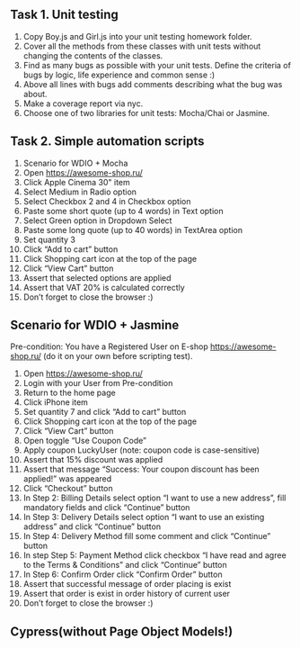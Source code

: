 ## Task 1. Unit testing
1. Copy Boy.js and Girl.js into your unit testing homework folder.
2. Cover all the methods from these classes with unit tests without changing the contents of the classes.
3. Find as many bugs as possible with your unit tests. Define the criteria of bugs by logic, life experience and common sense :)
4. Above all lines with bugs add comments describing what the bug was about.
5. Make a coverage report via nyc.
5. Choose one of two libraries for unit tests: Mocha/Chai or Jasmine.

## Task 2. Simple automation scripts
1. Scenario for WDIO + Mocha
2. Open https://awesome-shop.ru/
3. Click Apple Cinema 30" item
4. Select Medium in Radio option
5. Select Checkbox 2 and 4 in Checkbox option
6. Paste some short quote (up to 4 words) in Text option
7. Select Green option in Dropdown Select
8. Paste some long quote (up to 40 words) in TextArea option
9. Set quantity 3 
10. Click “Add to cart” button
11. Click Shopping cart icon at the top of the page
12. Click “View Cart” button
13. Assert that selected options are applied
14. Assert that VAT 20% is calculated correctly
15. Don’t forget to close the browser :)

## Scenario for WDIO + Jasmine
Pre-condition: You have a Registered User on E-shop https://awesome-shop.ru/ (do it on your own before scripting test).
1. Open https://awesome-shop.ru/
2. Login with your User from Pre-condition
3. Return to the home page
4. Click iPhone item
5. Set quantity 7 and click “Add to cart” button
6. Click Shopping cart icon at the top of the page
7. Click “View Cart” button
8. Open toggle “Use Coupon Code”
9. Apply coupon LuckyUser (note: coupon code is case-sensitive)
10. Assert that 15% discount was applied
11. Assert that message “Success: Your coupon discount has been applied!” was appeared
12. Click “Checkout” button
13. In Step 2: Billing Details select option “I want to use a new address”, fill mandatory fields and click “Continue” button
14. In Step 3: Delivery Details select option “I want to use an existing address” and click “Continue” button
15. In Step 4: Delivery Method fill some comment and click “Continue” button
16. In step Step 5: Payment Method click checkbox “I have read and agree to the Terms & Conditions” and click “Continue” button
17. In Step 6: Confirm Order click “Confirm Order” button
18. Assert that successful message of order placing is exist
19. Assert that order is exist in order history of current user
20. Don’t forget to close the browser :)

## Cypress(without Page Object Models!)


